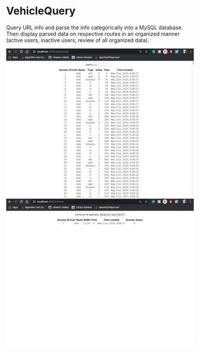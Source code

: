 # VehicleQuery
Query URL info and parse the info categorically into a MySQL database. Then display parsed data on respective routes in an organized manner (active users, inactive users, review of all organized data).

![Alt text](screenshots/:datareview.png?raw=true "Data Review")
![Alt text](screenshots/:review.png?raw=true "Review of sessions")

